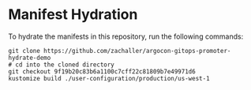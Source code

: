 # Manifest Hydration

To hydrate the manifests in this repository, run the following commands:

```shell
git clone https://github.com/zachaller/argocon-gitops-promoter-hydrate-demo
# cd into the cloned directory
git checkout 9f19b20c83b6a1100c7cff22c81809b7e49971d6
kustomize build ./user-configuration/production/us-west-1
```
